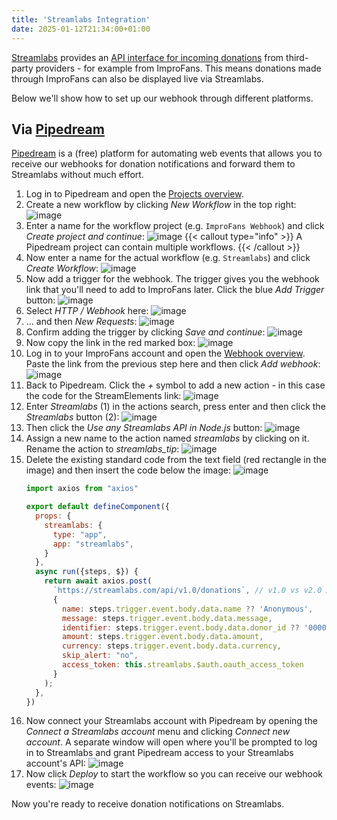 ```yaml
---
title: 'Streamlabs Integration'
date: 2025-01-12T21:34:00+01:00
---
```


[Streamlabs](https://streamlabs.com/) provides an [API interface for incoming donations](https://dev.streamlabs.com/v1/reference/donations-1) from third-party providers - for example from ImproFans. This means donations made through ImproFans can also be displayed live via Streamlabs.

Below we'll show how to set up our webhook through different platforms.

## Via [Pipedream](https://pipedream.com/)

[Pipedream](https://pipedream.com/) is a (free) platform for automating web events that allows you to receive our webhooks for donation notifications and forward them to Streamlabs without much effort.

1. Log in to Pipedream and open the [Projects overview](https://pipedream.com/projects).
2. Create a new workflow by clicking *New Workflow* in the top right:
    ![image](/images/webhooks/streamlabs-integration/01_new-workflow.jpg)
3. Enter a name for the workflow project (e.g. `ImproFans Webhook`) and click *Create project and continue*:
    ![image](/images/webhooks/streamlabs-integration/02_create-project.jpg)
    {{< callout type="info" >}}
    A Pipedream project can contain multiple workflows.
    {{< /callout >}}
4. Now enter a name for the actual workflow (e.g. `Streamlabs`) and click *Create Workflow*:
    ![image](/images/webhooks/streamlabs-integration/03_create-workflow.jpg)
5. Now add a trigger for the webhook. The trigger gives you the webhook link that you'll need to add to ImproFans later. Click the blue *Add Trigger* button:
    ![image](/images/webhooks/streamlabs-integration/04_add-trigger.jpg)
6. Select *HTTP / Webhook* here:
    ![image](/images/webhooks/streamlabs-integration/05_select-trigger-1.jpg)
7. ... and then *New Requests*:
    ![image](/images/webhooks/streamlabs-integration/06_select-trigger-2.jpg)
8. Confirm adding the trigger by clicking *Save and continue*:
    ![image](/images/webhooks/streamlabs-integration/07_configure-trigger.jpg)
9. Now copy the link in the red marked box:
    ![image](/images/webhooks/streamlabs-integration/08_copy-endpoint-url.jpg)
10. Log in to your ImproFans account and open the [Webhook overview](https://improfans.de/u/webhooks). Paste the link from the previous step here and then click *Add webhook*:
    ![image](/images/webhooks/streamlabs-integration/09_add-improfans-webhook.de.jpg)
11. Back to Pipedream. Click the *+* symbol to add a new action - in this case the code for the StreamElements link:
    ![image](/images/webhooks/streamlabs-integration/10_add-action.jpg)
12. Enter *Streamlabs* (1) in the actions search, press enter and then click the *Streamlabs* button (2):
    ![image](/images/webhooks/streamlabs-integration/11_select-action-1.jpg)
13. Then click the *Use any Streamlabs API in Node.js* button:
    ![image](/images/webhooks/streamlabs-integration/12_select-action-2.jpg)
14. Assign a new name to the action named *streamlabs* by clicking on it. Rename the action to *streamlabs_tip*:
    ![image](/images/webhooks/streamlabs-integration/13_configure-action-1.jpg)
15. Delete the existing standard code from the text field (red rectangle in the image) and then insert the code below the image:
    ![image](/images/webhooks/streamlabs-integration/14_configure-action-2.jpg)
    ```js
    import axios from "axios"

    export default defineComponent({
      props: {
        streamlabs: {
          type: "app",
          app: "streamlabs",
        }
      },
      async run({steps, $}) {
        return await axios.post(
          `https://streamlabs.com/api/v1.0/donations`, // v1.0 vs v2.0 API endpoint uses different authentication system
          {
            name: steps.trigger.event.body.data.name ?? 'Anonymous',
            message: steps.trigger.event.body.data.message,
            identifier: steps.trigger.event.body.data.donor_id ?? '00000000-0000-0000-0000-000000000000',
            amount: steps.trigger.event.body.data.amount,
            currency: steps.trigger.event.body.data.currency,
            skip_alert: "no",
            access_token: this.streamlabs.$auth.oauth_access_token
          }
        );
      },
    })
    ```
16. Now connect your Streamlabs account with Pipedream by opening the *Connect a Streamlabs account* menu and clicking *Connect new account*. A separate window will open where you'll be prompted to log in to Streamlabs and grant Pipedream access to your Streamlabs account's API:
    ![image](/images/webhooks/streamlabs-integration/15_configure-action-3.jpg)
17. Now click *Deploy* to start the workflow so you can receive our webhook events:
    ![image](/images/webhooks/streamlabs-integration/16_deploy.jpg)

Now you're ready to receive donation notifications on Streamlabs.
